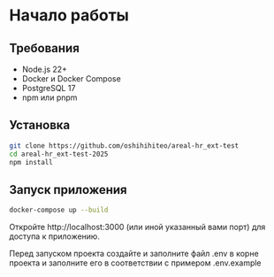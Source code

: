 # Начало работы

## Требования

- Node.js 22+
- Docker и Docker Compose
- PostgreSQL 17
- npm или pnpm

## Установка

```bash
git clone https://github.com/oshihihiteo/areal-hr_ext-test
cd areal-hr_ext-test-2025
npm install
```
## Запуск приложения
```bash
docker-compose up --build
```

Откройте http://localhost:3000 (или иной указанный вами порт) для доступа к приложению.

Перед запуском проекта создайте и заполните файл .env в корне проекта и заполните его в соответствии с примером .env.example